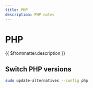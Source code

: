 ```yaml
---
title: PHP
description: PHP notes
---
```


# PHP

{{ $frontmatter.description }}

## Switch PHP versions

```sh
sudo update-alternatives --config php
```
